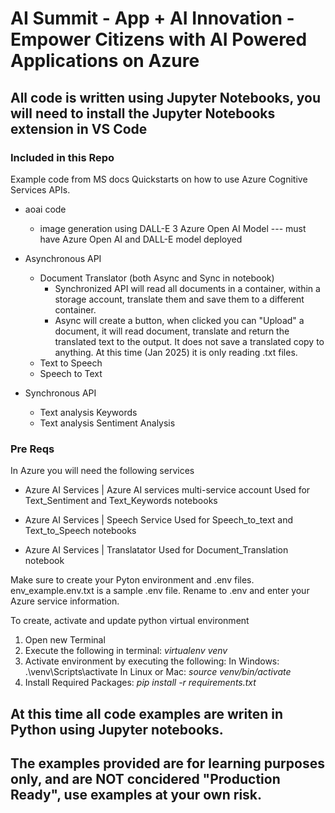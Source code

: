 # AI Summit - App + AI Innovation - Empower Citizens with AI Powered Applications on Azure
## All code is written using Jupyter Notebooks, you will need to install the Jupyter Notebooks extension in VS Code
### Included in this Repo
Example code from MS docs Quickstarts on how to use Azure Cognitive Services APIs. 

* aoai code
    * image generation using DALL-E 3 Azure Open AI Model --- must have Azure Open AI and DALL-E model deployed

* Asynchronous API
    * Document Translator (both Async and Sync in notebook)
        * Synchronized API will read all documents in a container, within a storage account, translate them and save them to a different container.
        * Async will create a button, when clicked you can "Upload" a document, it will read document, translate and return the translated text to the output. It does not save a translated copy to anything. At this time (Jan 2025) it is only reading .txt files.
    * Text to Speech
    * Speech to Text

* Synchronous API
    * Text analysis Keywords
    * Text analysis Sentiment Analysis

### Pre Reqs
In Azure you will need the following services 

* Azure AI Services | Azure AI services multi-service account
    Used for Text_Sentiment and Text_Keywords notebooks

* Azure AI Services | Speech Service
    Used for Speech_to_text and Text_to_Speech notebooks

* Azure AI Services | Translatator
    Used for Document_Translation notebook

Make sure to create your Pyton environment and .env files. env_example.env.txt is a sample .env file. Rename to .env and enter your Azure service information.

To create, activate and update python virtual environment
1. Open new Terminal
2. Execute the following in terminal: *virtualenv venv*
3. Activate environment by executing the following: 
   In Windows: .\venv\Scripts\activate
   In Linux or Mac: _source venv/bin/activate_
4. Install Required Packages: _pip install -r requirements.txt_

## At this time all code examples are writen in Python using Jupyter notebooks. 
## The examples provided are for learning purposes only, and are NOT concidered "Production Ready", use examples at your own risk.
